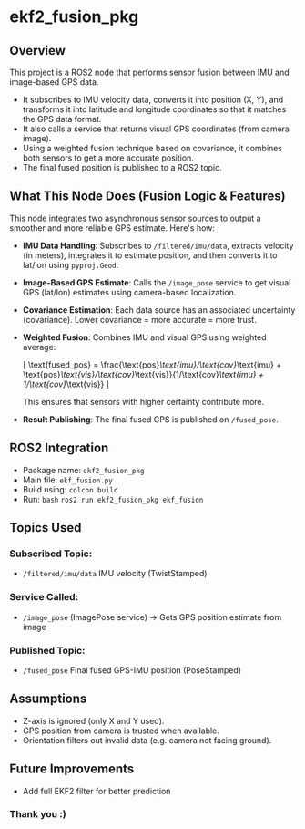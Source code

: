 # ekf2_fusion_pkg

## Overview 
This project is a ROS2 node that performs sensor fusion between IMU and image-based GPS data.

- It subscribes to IMU velocity data, converts it into position (X, Y), and transforms it into latitude and longitude coordinates so that it matches the GPS data format.
- It also calls a service that returns visual GPS coordinates (from camera image).
- Using a weighted fusion technique based on covariance, it combines both sensors to get a more accurate position.
- The final fused position is published to a ROS2 topic.

## What This Node Does (Fusion Logic & Features)

This node integrates two asynchronous sensor sources to output a smoother and more reliable GPS estimate. Here's how:

- **IMU Data Handling**: Subscribes to `/filtered/imu/data`, extracts velocity (in meters), integrates it to estimate position, and then converts it to lat/lon using `pyproj.Geod`.

- **Image-Based GPS Estimate**: Calls the `/image_pose` service to get visual GPS (lat/lon) estimates using camera-based localization.

- **Covariance Estimation**: Each data source has an associated uncertainty (covariance). Lower covariance = more accurate = more trust.

- **Weighted Fusion**: Combines IMU and visual GPS using weighted average:
  
  \[
  \text{fused\_pos} = \frac{\text{pos}_\text{imu}/\text{cov}_\text{imu} + \text{pos}_\text{vis}/\text{cov}_\text{vis}}{1/\text{cov}_\text{imu} + 1/\text{cov}_\text{vis}}
  \]
  
  This ensures that sensors with higher certainty contribute more.

- **Result Publishing**: The final fused GPS is published on `/fused_pose`.

## ROS2 Integration

- Package name: `ekf2_fusion_pkg`
- Main file: `ekf_fusion.py`
- Build using: `colcon build`
- Run: 
  `bash`
  `ros2 run ekf2_fusion_pkg ekf_fusion`

## Topics Used

### Subscribed Topic:
- `/filtered/imu/data` IMU velocity (TwistStamped)

### Service Called:
- `/image_pose` (ImagePose service) → Gets GPS position estimate from image

### Published Topic:
- `/fused_pose` Final fused GPS-IMU position (PoseStamped)

## Assumptions

- Z-axis is ignored (only X and Y used).
- GPS position from camera is trusted when available.
- Orientation filters out invalid data (e.g. camera not facing ground).

## Future Improvements

- Add full EKF2 filter for better prediction

### Thank you :)
